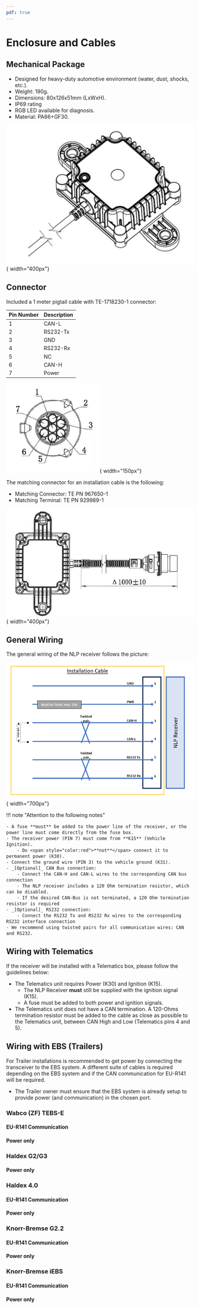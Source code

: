 ```yaml
---
pdf: true
---
```


# Enclosure and Cables

## Mechanical Package

- Designed for heavy-duty automotive environment (water, dust, shocks, etc.).
- Weight: 190g.
- Dimensions: 80x126x51mm (LxWxH).
- IP69 rating
- RGB LED available for diagnosis.
- Material: PA66+GF30.

![Receiver](images/receiver_blank.png){ width="400px"}

## Connector

Included a 1 meter pigtail cable with TE-1718230-1 connector:

|**Pin Number** | **Description**                        |
|----------------|--------|
| 1  | CAN-L        |
| 2  | RS232-Tx     |
| 3  | GND          |
| 4  | RS232-Rx     |
| 5  | NC           |
| 6  | CAN-H        |
| 7  | Power        |

![Receiver pinout](images/receiver_pinout.png){ width="150px"}

The matching connector for an installation cable is the following:

- Matching Connector: TE PN 967650-1
- Matching Terminal: TE PN 929989-1

![Receiver pigtail](images/receiver_pigtail.png){ width="400px"}

## General Wiring

The general wiring of the NLP receiver follows the picture:

![Wiring](images/wiring_general.png){ width="700px"}

!!! note "Attention to the following notes"

    - A fuse **must** be added to the power line of the receiver, or the power line must come directly from the fuse box.
    - The receiver power (PIN 7) must come from **K15** (Vehicle Ignition).
    	- Do <span style="color:red">**not**</span> connect it to permanent power (K30).
    - Connect the ground wire (PIN 3) to the vehicle ground (K31). 
    - _[Optional]_ CAN Bus connection:
    	- Connect the CAN-H and CAN-L wires to the corresponding CAN bus connection
    	- The NLP receiver includes a 120 Ohm termination resistor, which can be disabled.
    	- If the desired CAN-Bus is not terminated, a 120 Ohm termination resistor is required
    - _[Optional]_ RS232 connection:
    	- Connect the RS232 Tx and RS232 Rx wires to the corresponding RS232 interface connection
    - We recommend using twisted pairs for all communication wires: CAN and RS232.

## Wiring with Telematics

If the receiver will be installed with a Telematics box, please follow the guidelines below:

- The Telematics unit requires Power (K30) and Ignition (K15).
	- The NLP Receiver **must** still be supplied with the ignition signal (K15).
	- A fuse must be added to both power and ignition signals.
- The Telematics unit does not have a CAN termination. A 120-Ohms termination resistor must be added to the cable as close as possible to the Telematics unit, between CAN High and Low (Telematics pins 4 and 5).

## Wiring with EBS (Trailers) 

For Trailer installations is recommended to get power by connecting the transceiver to the EBS system. A different suite of cables is required depending on the EBS system and if the CAN communication for EU-R141 will be required.

- The Trailer owner must ensure that the EBS system is already setup to provide power (and communication) in the chosen port.

### Wabco (ZF) TEBS-E 

#### EU-R141 Communication

#### Power only

### Haldex G2/G3

#### Power only

### Haldex 4.0

#### EU-R141 Communication

#### Power only

### Knorr-Bremse G2.2

#### EU-R141 Communication

#### Power only

### Knorr-Bremse iEBS

#### EU-R141 Communication

#### Power only
